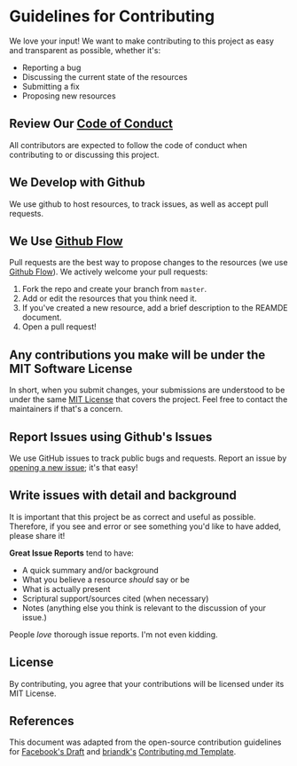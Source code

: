 # Guidelines for Contributing

We love your input! We want to make contributing to this project as easy and transparent as possible, whether it's:

- Reporting a bug
- Discussing the current state of the resources
- Submitting a fix
- Proposing new resources

## Review Our [Code of Conduct](https://github.com/ccannon94/biblical-resources/blob/master/.github/CODE_OF_CONDUCT.md)
All contributors are expected to follow the code of conduct when contributing to or discussing this project.

## We Develop with Github
We use github to host resources, to track issues, as well as accept pull requests.

## We Use [Github Flow](https://guides.github.com/introduction/flow/index.html)
Pull requests are the best way to propose changes to the resources (we use [Github Flow](https://guides.github.com/introduction/flow/index.html)). We actively welcome your pull requests:

1. Fork the repo and create your branch from `master`.
2. Add or edit the resources that you think need it.
3. If you've created a new resource, add a brief description to the REAMDE document.
4. Open a pull request!

## Any contributions you make will be under the MIT Software License
In short, when you submit changes, your submissions are understood to be under the same [MIT License](http://choosealicense.com/licenses/mit/) that covers the project. Feel free to contact the maintainers if that's a concern.

## Report Issues using Github's Issues
We use GitHub issues to track public bugs and requests. Report an issue by [opening a new issue](https://github.com/ccannon94/biblical-resources/issues/new); it's that easy!

## Write issues with detail and background
It is important that this project be as correct and useful as possible. Therefore, if you see and error or see something you'd like to have added, please share it!

**Great Issue Reports** tend to have:

- A quick summary and/or background
- What you believe a resource _should_ say or be
- What is actually present
- Scriptural support/sources cited (when necessary)
- Notes (anything else you think is relevant to the discussion of your issue.)

People *love* thorough issue reports. I'm not even kidding.


## License
By contributing, you agree that your contributions will be licensed under its MIT License.

## References
This document was adapted from the open-source contribution guidelines for [Facebook's Draft](https://github.com/facebook/draft-js/blob/a9316a723f9e918afde44dea68b5f9f39b7d9b00/CONTRIBUTING.md) and [briandk's](https://github.com/briandk) [Contributing.md Template](https://gist.github.com/briandk/3d2e8b3ec8daf5a27a62).
